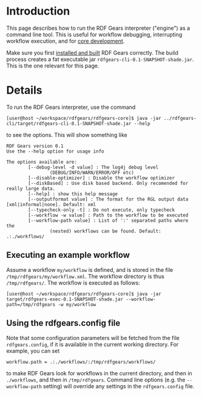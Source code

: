 # Introduction #

This page describes how to run the RDF Gears interpreter ("engine") as a command line tool. This is useful for workflow debugging, interrupting workflow execution, and for [core development](DevelopingRDFGears.md).

Make sure you first [installed and built](InstallingUSem.md) RDF Gears correctly. The build process creates a fat executable jar `rdfgears-cli-0.1-SNAPSHOT-shade.jar`. This is the one relevant for this page.


# Details #
To run the RDF Gears interpreter, use the command

`[user@host ~/workspace/rdfgears/rdfgears-core]$ java -jar ../rdfgears-cli/target/rdfgears-cli-0.1-SNAPSHOT-shade.jar --help`

to see the options. This will show something like

```
RDF Gears version 0.1
Use the --help option for usage info

The options available are:
        [--debug-level -d value] : The log4j debug level
                (DEBUG/INFO/WARN/ERROR/OFF etc)
        [--disable-optimizer] : Disable the workflow optimizer
        [--diskBased] : Use disk based backend. Only recomended for really large data.
        [--help] : show this help message
        [--outputformat value] : The format for the RGL output data [xml|informal|none]. Default: xml
        [--typecheck-only -t] : Do not execute, only typecheck
        [--workflow -w value] : Path to the workflow to be executed
        [--workflow-path value] : List of ':' separated paths where the
                (nested) workflows can be found. Default: .:./workflows/

```

## Executing an example workflow ##

Assume a workflow `my/workflow` is defined, and is stored in the file `/tmp/rdfgears/my/workflow.xml`. The workflow directory is thus `/tmp/rdfgears/`. The workflow is executed as follows:

`[user@host ~/workspace/rdfgears/rdfgears-core]$ java -jar target/rdfgears-exec-0.1-SNAPSHOT-shade.jar --workflow-path=/tmp/rdfgears -w my/workflow`

## Using the rdfgears.config file ##
Note that some configuration parameters will be fetched from the file `rdfgears.config`, if it is available in the current working directory. For example, you can set

`workflow.path = .:./workflows/:/tmp/rdfgears/workflows/`

to make RDF Gears look for workflows in the current directory, and then in `./workflows`, and then in `/tmp/rdfgears`. Command line options (e.g. the `--workflow-path` setting) will override any settings in the `rdfgears.config` file.